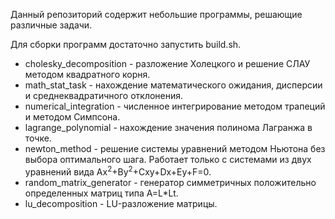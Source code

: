 Данный репозиторий содержит небольшие программы, решающие различные задачи.

Для сборки программ достаточно запустить build.sh.

- cholesky\_decomposition - разложение Холецкого и решение СЛАУ методом квадратного корня.
- math\_stat\_task - нахождение математического ожидания, дисперсии и среднеквадратичного отклонения.
- numerical\_integration - численное интегрирование методом трапеций и методом Симпсона.
- lagrange\_polynomial - нахождение значения полинома Лагранжа в точке.
- newton\_method - решение системы уравнений методом Ньютона без выбора оптимального шага. Работает только с системами из двух уравнений вида Ax<sup>2</sup>+By<sup>2</sup>+Cxy+Dx+Ey+F=0.
- random\_matrix\_generator - генератор симметричных положительно определенных матриц типа A=L\*Lt.
- lu\_decomposition - LU-разложение матрицы.
